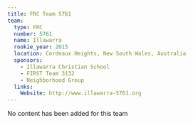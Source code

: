 ```yaml
---
title: FRC Team 5761
team:
  type: FRC
  number: 5761
  name: Illawarra
  rookie_year: 2015
  location: Cordeaux Heights, New South Wales, Australia
  sponsors:
    - Illawarra Christian School
    - FIRST Team 3132
    - Neighborhood Group
  links:
    Website: http://www.illawarra-5761.org
---
```

No content has been added for this team
